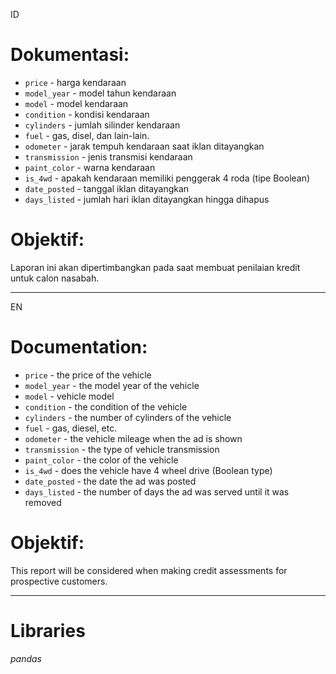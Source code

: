 ID
# Dokumentasi: 

- `price` - harga kendaraan
- `model_year` - model tahun kendaraan
- `model` - model kendaraan
- `condition` - kondisi kendaraan
- `cylinders` - jumlah silinder kendaraan
- `fuel` - gas, disel, dan lain-lain.
- `odometer` - jarak tempuh kendaraan saat iklan ditayangkan  
- `transmission` - jenis transmisi kendaraan
- `paint_color` - warna kendaraan
- `is_4wd` - apakah kendaraan memiliki penggerak 4 roda (tipe Boolean)
- `date_posted` - tanggal iklan ditayangkan 
- `days_listed` - jumlah hari iklan ditayangkan hingga dihapus

# Objektif:
Laporan ini akan dipertimbangkan pada saat membuat penilaian kredit untuk calon nasabah.

-----------------------------------------------
EN
# Documentation:

- `price` - the price of the vehicle
- `model_year` - the model year of the vehicle
- `model` - vehicle model
- `condition` - the condition of the vehicle
- `cylinders` - the number of cylinders of the vehicle
- `fuel` - gas, diesel, etc.
- `odometer` - the vehicle mileage when the ad is shown
- `transmission` - the type of vehicle transmission
- `paint_color` - the color of the vehicle
- `is_4wd` - does the vehicle have 4 wheel drive (Boolean type)
- `date_posted` - the date the ad was posted
- `days_listed` - the number of days the ad was served until it was removed

# Objektif:
This report will be considered when making credit assessments for prospective customers.

-----------------------------------------------

# Libraries
*pandas*
